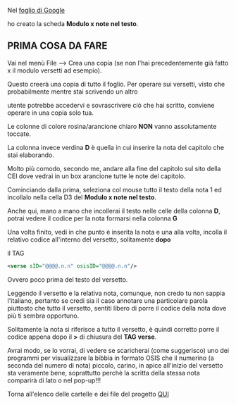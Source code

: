 Nel [foglio di Google](https://docs.google.com/spreadsheets/d/1Uge8LUyCOSvNaqvxR5Uss9EsBBgO8DgnApFgWN5Nt_8/edit?usp=sharing)

ho creato la scheda **Modulo x note nel testo**.

## PRIMA COSA DA FARE ##

Vai nel menù File --> Crea una copia (se non l'hai precedentemente già fatto x il modulo versetti ad esempio).

Questo creerà una copia di tutto il foglio. Per operare sui versetti, visto che probabilmente mentre stai scrivendo un altro

utente potrebbe accedervi e sovrascrivere ciò che hai scritto, conviene operare in una copia solo tua.

Le colonne di colore rosina/arancione chiaro **NON** vanno assolutamente toccate.

La colonna invece verdina **D** è quella in cui inserire la nota del capitolo che stai elaborando.

Molto più comodo, secondo me, andare alla fine del capitolo sul sito della CEI dove vedrai in un box arancione tutte le note del capitolo.

Cominciando dalla prima, seleziona col mouse tutto il testo della nota 1 ed incollalo nella cella D3 del **Modulo x note nel testo**.

Anche qui, mano a mano che incollerai il testo nelle celle della colonna **D**, potrai vedere il codice per la nota formarsi nella colonna **G**

Una volta finito, vedi in che punto è inserita la nota e una alla volta, incolla il relativo codice all'interno del versetto, solitamente **dopo**

il TAG

```xml
<verse sID="@@@@.n.n" osisID="@@@@.n.n"/>
```

Ovvero poco prima del testo del versetto.

Leggendo il versetto e la relativa nota, comunque, non credo tu non sappia l'italiano, pertanto se credi sia il caso annotare una particolare parola
piuttosto che tutto il versetto, sentiti libero di porre il codice della nota dove più ti sembra opportuno.

Solitamente la nota si riferisce a tutto il versetto, è quindi corretto porre il codice appena dopo il **>** di chiusura del **TAG verse**.

Avrai modo, se lo vorrai, di vedere se scaricherai (come suggerisco) uno dei programmi per visualizzare la bibbia in formato OSIS che il numerino
(a seconda del numero di nota) piccolo, carino, in apice all'inizio del versetto sta veramente bene, soprattutto perchè la scritta della stessa nota 
comparirà di lato o nel pop-up!!!

Torna all'elenco delle cartelle e dei file del progetto [QUI](https://github.com/EmanueleTinari/EmanueleTinari)
